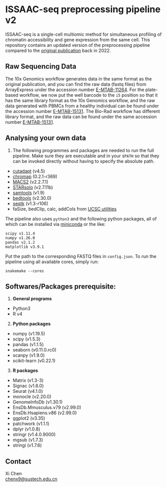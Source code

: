 # ISSAAC-seq preprocessing pipeline v2
ISSAAC-seq is a single-cell multiomic method for simultaneous profiling of chromatin accessibility and gene expression from the same cell. This repository contains an updated version of the preprocessing pipeline compared to the [original publication](https://www.nature.com/articles/s41592-022-01601-4) back in 2022.

## Raw Sequencing Data

The 10x Genomics workflow generates data in the same format as the original publication, and you can find the raw data (fastq files) from ArrayExpress under the accession number [E-MTAB-11264](https://www.ebi.ac.uk/arrayexpress/experiments/E-MTAB-11264/). For the plate-based workflow, we now put the well barcode to the `i5` position so that it has the same library format as the 10x Genomics workflow, and the raw data generated with PBMCs from a healthy individual can be found under the accession number [E-MTAB-15131](https://www.ebi.ac.uk/biostudies/ArrayExpress/studies/E-MTAB-15131). The Bio-Rad workflow has different library format, and the raw data can be found under the same accession number [E-MTAB-15131](https://www.ebi.ac.uk/biostudies/ArrayExpress/studies/E-MTAB-15131).

## Analysing your own data

1. The following programmes and packages are needed to run the full pipeline. Make sure they are executable and in your `$PATH` so that they can be invoked directly without having to specify the absolute path.

- [cutadapt](https://cutadapt.readthedocs.io) (v4.5)
- [chromap](https://github.com/haowenz/chromap) (0.2.1-r369)
- [MACS2](https://pypi.org/project/MACS2/) (v2.2.7.1)
- [STARsolo](https://github.com/alexdobin/STAR) (v2.7.11b)
- [samtools](https://www.htslib.org) (v1.9)
- [bedtools](https://bedtools.readthedocs.io/en/latest/) (v2.30.0)
- [seqtk](https://github.com/lh3/seqtk) (v1.3-r106)
- faSize, bedClip, calc, addCols from [UCSC utilities](http://hgdownload.soe.ucsc.edu/admin/exe/)

The pipeline also uses `python3` and the following python packages, all of which can be installed via [miniconda](https://www.anaconda.com/docs/getting-started/miniconda/main) or the like:

```
scipy v1.11.4
numpy v1.26.0
pandas v2.1.2
matplotlib v3.9.1
```


Put the path to the corresponding FASTQ files in `config.json`. To run the pipeline using all available cores, simply run:

```
snakemake --cores
```

## Softwares/Packages prerequisite:

1. __General programs__
  - Python3
  - R v4
2. __Python packages__
  - numpy (v1.19.5)
  - scipy (v1.5.3)
  - pandas (v1.1.5)
  - seaborn (v0.11.0.rc0)
  - scanpy (v1.9.0)
  - scikit-learn (v0.22.1)
3. __R packages__
  - Matrix (v1.3-3)
  - Signac (v1.6.0)
  - Seurat (v4.1.0)
  - monocle (v2.20.0)
  - GenomeInfoDb (v1.30.1)
  - EnsDb.Mmusculus.v79 (v2.99.0)
  - EnsDb.Hsapiens.v86 (v2.99.0)
  - ggplot2 (v3.35)
  - patchwork (v1.1.1)
  - dplyr (v1.0.8)
  - stringr (v1.4.0.9000)
  - mgsub (v1.7.3)
  - stringi (v1.7.6)

## Contact

Xi Chen  
chenx9@sustech.edu.cn

